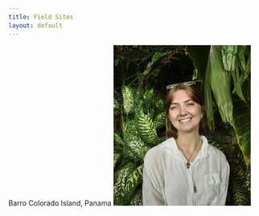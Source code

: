 ```yaml
---
title: Field Sites
layout: default
---
```


Barro Colorado Island, Panama
![Image of Laurel Schmidt](images/headshot.jpg "REPLACE_WITH_SHORT_DESCRIPTION")
